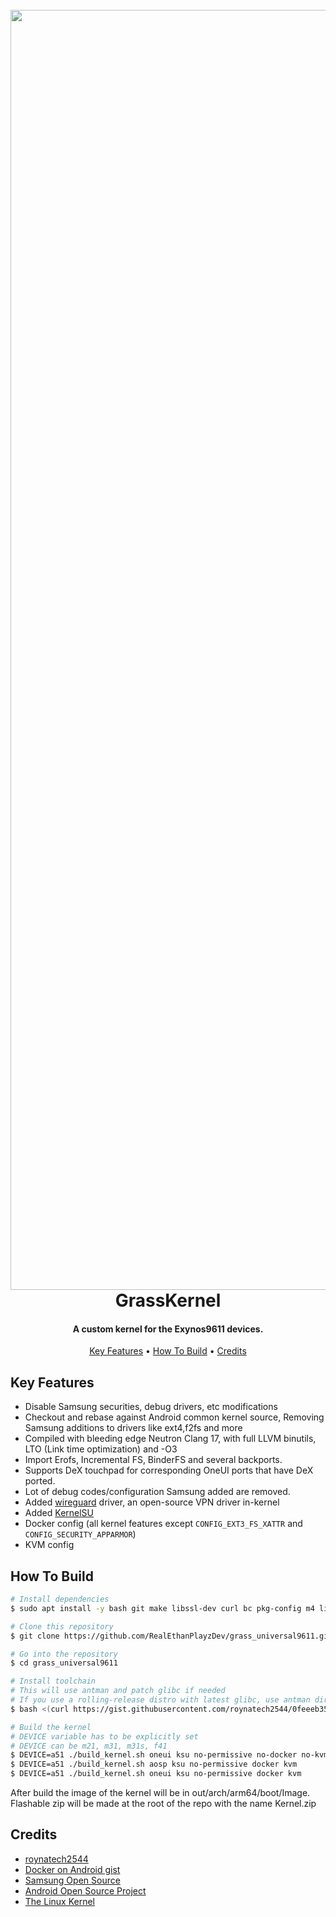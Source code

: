 
<h1 align="center">
  <br>
  <img src="https://i.ibb.co/LYYJzJC/logo.jpg" alt="Markdownify" width="2048">
  <br>
  GrassKernel
  <br>
</h1>

<h4 align="center">A custom kernel for the Exynos9611 devices.</h4>

<p align="center">
  <a href="#key-features">Key Features</a> •
  <a href="#how-to-build">How To Build</a> •
  <a href="#credits">Credits</a>
</p>

## Key Features

* Disable Samsung securities, debug drivers, etc modifications
* Checkout and rebase against Android common kernel source, Removing Samsung additions to drivers like ext4,f2fs and more
* Compiled with bleeding edge Neutron Clang 17, with full LLVM binutils, LTO (Link time optimization) and -O3  
* Import Erofs, Incremental FS, BinderFS and several backports.
* Supports DeX touchpad for corresponding OneUI ports that have DeX ported.
* Lot of debug codes/configuration Samsung added are removed.
* Added [wireguard](https://www.wireguard.com/) driver, an open-source VPN driver in-kernel
* Added [KernelSU](https://kernelsu.org/)
* Docker config (all kernel features except ``CONFIG_EXT3_FS_XATTR`` and ``CONFIG_SECURITY_APPARMOR``)
* KVM config

## How To Build

```bash
# Install dependencies
$ sudo apt install -y bash git make libssl-dev curl bc pkg-config m4 libtool automake autoconf

# Clone this repository
$ git clone https://github.com/RealEthanPlayzDev/grass_universal9611.git

# Go into the repository
$ cd grass_universal9611

# Install toolchain
# This will use antman and patch glibc if needed
# If you use a rolling-release distro with latest glibc, use antman directly instead
$ bash <(curl https://gist.githubusercontent.com/roynatech2544/0feeeb35a6d1782b186990ff2a0b3657/raw/b170134a94dac3594df506716bc7b802add2724b/setup.sh)

# Build the kernel
# DEVICE variable has to be explicitly set
# DEVICE can be m21, m31, m31s, f41
$ DEVICE=a51 ./build_kernel.sh oneui ksu no-permissive no-docker no-kvm # (for A51, OneUI, KernelSU)
$ DEVICE=a51 ./build_kernel.sh aosp ksu no-permissive docker kvm        # (for A51, AOSP, KernelSU, Enforcing SELinux, Docker config, KVM config)
$ DEVICE=a51 ./build_kernel.sh oneui ksu no-permissive docker kvm       # (for A51, OneUI, KernelSU, Enforcing SELinux, Docker config, KVM config)
```

After build the image of the kernel will be in out/arch/arm64/boot/Image. Flashable zip will be made at the root of the repo with the name Kernel.zip

## Credits

- [roynatech2544](https://github.com/roynatech2544)
- [Docker on Android gist](https://gist.github.com/FreddieOliveira/efe850df7ff3951cb62d74bd770dce27)
- [Samsung Open Source](https://opensource.samsung.com/)
- [Android Open Source Project](https://source.android.com/)
- [The Linux Kernel](https://www.kernel.org/)


